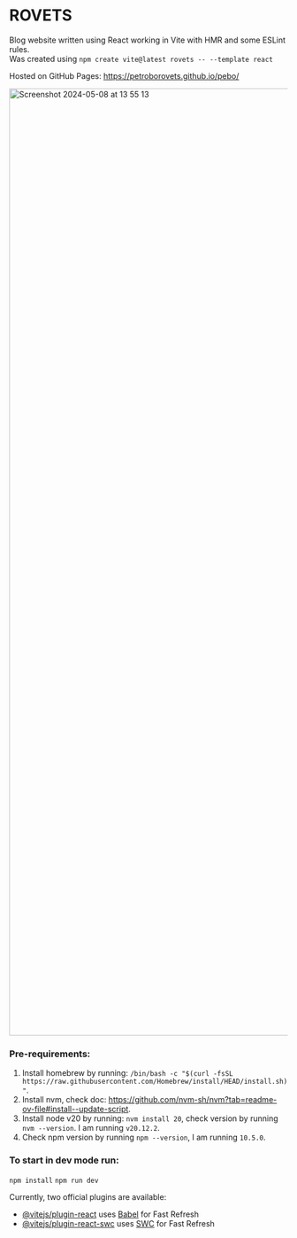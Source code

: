 # ROVETS

Blog website written using React working in Vite with HMR and some ESLint rules. <br />
Was created using `npm create vite@latest rovets -- --template react`

Hosted on GitHub Pages: https://petroborovets.github.io/pebo/

<img width="1710" alt="Screenshot 2024-05-08 at 13 55 13" src="https://github.com/petroborovets/peboblog/assets/6223083/6e598fec-f124-46ad-92f3-b895d8f38fc3">


### Pre-requirements:
1. Install homebrew by running: `/bin/bash -c "$(curl -fsSL https://raw.githubusercontent.com/Homebrew/install/HEAD/install.sh)"`.
2. Install nvm, check doc: https://github.com/nvm-sh/nvm?tab=readme-ov-file#install--update-script.
3. Install node v20 by running: `nvm install 20`, check version by running `nvm --version`. I am running `v20.12.2`.
4. Check npm version by running `npm --version`, I am running `10.5.0`.

### To start in dev mode run:
`npm install`
`npm run dev`

Currently, two official plugins are available:

- [@vitejs/plugin-react](https://github.com/vitejs/vite-plugin-react/blob/main/packages/plugin-react/README.md) uses [Babel](https://babeljs.io/) for Fast Refresh
- [@vitejs/plugin-react-swc](https://github.com/vitejs/vite-plugin-react-swc) uses [SWC](https://swc.rs/) for Fast Refresh
